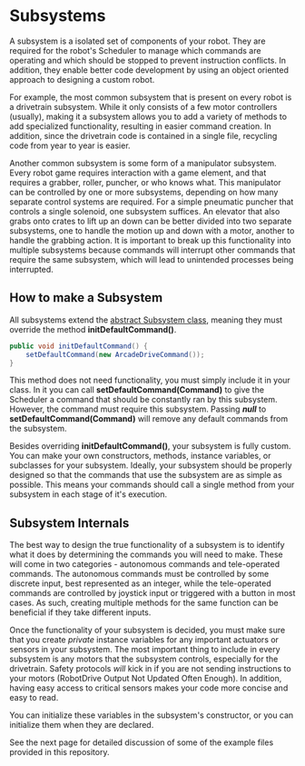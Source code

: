 # Subsystems

A subsystem is a isolated set of components of your robot. They are required
for the robot's Scheduler to manage which commands are operating and which
should be stopped to prevent instruction conflicts. In addition, they enable
better code development by using an object oriented approach to designing a
custom robot.

For example, the most common subsystem that is present on every robot is
a drivetrain subsystem. While it only consists of a few motor controllers
(usually), making it a subsystem allows you to add a variety of methods
to add specialized functionality, resulting in easier command creation.
In addition, since the drivetrain code is contained in a single file,
recycling code from year to year is easier.

Another common subsystem is some form of a manipulator subsystem. Every
robot game requires interaction with a game element, and that requires
a grabber, roller, puncher, or who knows what. This manipulator can be
controlled by one or more subsystems, depending on how many separate
control systems are required. For a simple pneumatic puncher that controls
a single solenoid, one subsystem suffices. An elevator that also grabs onto
crates to lift up an down can be better divided into two separate subsystems,
one to handle the motion up and down with a motor, another to handle the
grabbing action. It is important to break up this functionality into
multiple subsystems because commands will interrupt other commands that
require the same subsystem, which will lead to unintended processes being
interrupted.

## How to make a Subsystem

All subsystems extend the [abstract Subsystem
class](http://first.wpi.edu/FRC/roborio/release/docs/java/edu/wpi/first/wpilibj/command/Subsystem.html),
meaning they must override the method **initDefaultCommand()**.

```java
public void initDefaultCommand() {
    setDefaultCommand(new ArcadeDriveCommand());
}
```

This method does not need functionality, you must simply include it in your
class. In it you can call **setDefaultCommand(Command)** to give
the Scheduler a command that should be constantly ran by this subsystem.
However, the command must require this subsystem. Passing ***null*** to
**setDefaultCommand(Command)** will remove any default commands from
the subsystem.

Besides overriding **initDefaultCommand()**, your subsystem is fully
custom. You can make your own constructors, methods, instance variables,
or subclasses for your subsystem. Ideally, your subsystem should be properly
designed so that the commands that use the subsystem are as simple as possible.
This means your commands should call a single method from your subsystem in
each stage of it's execution.

## Subsystem Internals

The best way to design the true functionality of a subsystem is to identify
what it does by determining the commands you will need to make. These
will come in two categories - autonomous commands and tele-operated commands.
The autonomous commands must be controlled by some discrete input, best
represented as an integer, while the tele-operated commands are controlled
by joystick input or triggered with a button in most cases. As such, creating
multiple methods for the same function can be beneficial if they take
different inputs.

Once the functionality of your subsystem is decided, you must make sure
that you create *private* instance variables for any important actuators
or sensors in your subsystem. The most important thing to include in every
subsystem is any motors that the subsystem controls, especially for the
drivetrain. Safety protocols *will* kick in if you are not sending instructions
to your motors (RobotDrive Output Not Updated Often Enough). In addition,
having easy access to critical sensors makes your code more concise and
easy to read.

You can initialize these variables in the subsystem's constructor, or you can
initialize them when they are declared.

See the next page for detailed discussion of some of the example files
provided in this repository.
